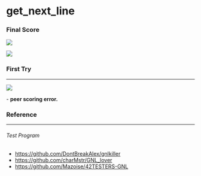 # get_next_line

### Final Score

![](D:/Park/gipark/Circle01/get_next_line/images/gnl_finale.png)

![](D:/Park/gipark/Circle01/get_next_line/images/gnl_score.png)



### First Try

------

![](D:/Park/gipark/Circle01/get_next_line/images/gnl_first.png)

\- **peer scoring error.**

### Reference

------

###### Test Program

* https://github.com/DontBreakAlex/gnlkiller
* https://github.com/charMstr/GNL_lover
* https://github.com/Mazoise/42TESTERS-GNL